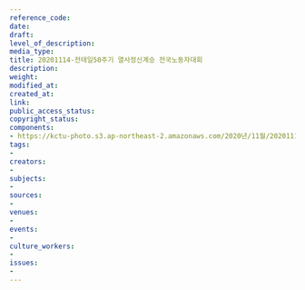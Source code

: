 ```yaml
---
reference_code: 
date: 
draft: 
level_of_description: 
media_type: 
title: 20201114-전태일50주기 열사정신계승 전국노동자대회
description: 
weight: 
modified_at: 
created_at: 
link: 
public_access_status: 
copyright_status: 
components:
- https://kctu-photo.s3.ap-northeast-2.amazonaws.com/2020년/11월/20201114-전태일50주기+열사정신계승+전국노동자대회/_W5D0161.jpg
tags:
- 
creators:
- 
subjects:
- 
sources:
- 
venues:
- 
events:
- 
culture_workers:
- 
issues:
- 
---
```

